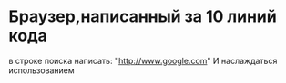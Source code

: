 # Браузер,написанный за 10 линий кода
в строке поиска написать:
"http://www.google.com"
И наслаждаться использованием

